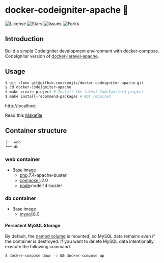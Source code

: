 # docker-codeigniter-apache 🐳

![License](https://img.shields.io/github/license/kenjis/docker-codeigniter-apache?color=f05340)
![Stars](https://img.shields.io/github/stars/kenjis/docker-codeigniter-apache?color=f05340)
![Issues](https://img.shields.io/github/issues/kenjis/docker-codeigniter-apache?color=f05340)
![Forks](https://img.shields.io/github/forks/kenjis/docker-codeigniter-apache?color=f05340)

## Introduction

Build a simple CodeIgniter development environment with docker-compose.
CodeIgniter version of [docker-laravel-apache](https://github.com/ucan-lab/docker-laravel-apache).

## Usage

```bash
$ git clone git@github.com:kenjis/docker-codeigniter-apache.git
$ cd docker-codeigniter-apache
$ make create-project # Install the latest CodeIgniter4 project
$ make install-recommend-packages # Not required
```

http://localhost

Read this [Makefile](https://github.com/kenjis/docker-codeigniter-apache/blob/master/Makefile).

## Container structure

```bash
├── web
└── db
```

### web container

- Base image
  - [php](https://hub.docker.com/_/php):7.4-apache-buster
  - [composer](https://hub.docker.com/_/composer):2.0
  - [node](https://hub.docker.com/_/node):node:14-buster

### db container

- Base image
  - [mysql](https://hub.docker.com/_/mysql):8.0

#### Persistent MySQL Storage

By default, the [named volume](https://docs.docker.com/compose/compose-file/#volumes) is mounted, so MySQL data remains even if the container is destroyed.
If you want to delete MySQL data intentionally, execute the following command.

```bash
$ docker-compose down -v && docker-compose up
```
